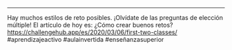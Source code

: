 ---
Hay muchos estilos de reto posibles. ¡Olvídate de las preguntas de elección múltiple!
El artículo de hoy es: ¿Cómo crear buenos retos?
https://challengehub.app/es/2020/03/06/first-two-classes/
#aprendizajeactivo #aulainvertida #enseñanzasuperior
